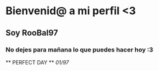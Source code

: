 # Bienvenid@ a mi perfil <3
## Soy RooBal97
### No dejes para mañana lo que puedes hacer hoy :3

** PERFECT DAY  **
_01/97_
